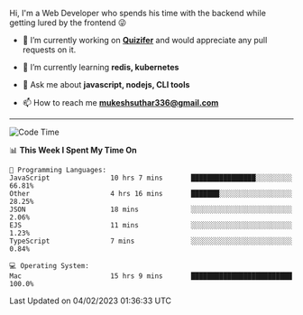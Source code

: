 Hi, I'm a Web Developer who spends his time with the backend while getting lured by the frontend 😜

- 🔭 I’m currently working on **[Quizifer](https://github.com/SutharMukesh/Quizifer/)** and would appreciate any pull requests on it.

- 🌱 I’m currently learning **redis, kubernetes**

- 💬 Ask me about **javascript, nodejs, CLI tools**

- 📫 How to reach me **mukeshsuthar336@gmail.com**

---
<!--START_SECTION:waka-->
![Code Time](http://img.shields.io/badge/Code%20Time-2%2C107%20hrs%2034%20mins-blue)

📊 **This Week I Spent My Time On** 

```text
💬 Programming Languages: 
JavaScript               10 hrs 7 mins       ████████████████░░░░░░░░░   66.81% 
Other                    4 hrs 16 mins       ███████░░░░░░░░░░░░░░░░░░   28.25% 
JSON                     18 mins             ░░░░░░░░░░░░░░░░░░░░░░░░░   2.06% 
EJS                      11 mins             ░░░░░░░░░░░░░░░░░░░░░░░░░   1.23% 
TypeScript               7 mins              ░░░░░░░░░░░░░░░░░░░░░░░░░   0.84%

💻 Operating System: 
Mac                      15 hrs 9 mins       █████████████████████████   100.0%

```


 Last Updated on 04/02/2023 01:36:33 UTC
<!--END_SECTION:waka-->
